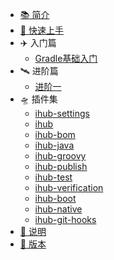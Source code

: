 * [📚 简介](/)
* [🚀 快速上手](gettingStarted.md)
* ✈️ 入门篇
    - [Gradle基础入门](basics/gradleBasic.md 'Gradle基础入门 ')
* 🛰️ 进阶篇
    - [进阶一](demo.md '置插件仓库、插件版本以及子项目管理 ')
* 🛸 插件集
    - [ihub-settings](iHubSettings.md '置插件仓库、插件版本以及子项目管理 ')
    - [ihub](iHub.md '基础插件，用于配置组件仓库以及一些其他扩展属性 ')
    - [ihub-bom](iHubBom.md '配置项目依赖组件版本以及兼容性管理 ')
    - [ihub-java](iHubJava.md '集成Java相关插件环境、配置一些默认依赖以及兼容性配置 ')
    - [ihub-groovy](iHubGroovy.md '集成Groovy相关插件环境以及配置Groovy默认组件依赖 ')
    - [ihub-publish](iHubPublish.md '集成组件发布相关插件环境，配置发布仓库以及其他默认配置 ')
    - [ihub-test](iHubTest.md '配置测试任务 ')
    - [ihub-verification](iHubVerification.md '配置代码静态检查以及测试用例覆盖率等 ')
    - [ihub-boot](iHubBoot.md '集成spring-boot插件以及镜像默认配置 ')
    - [ihub-native](iHubNative.md '集成spring-native插件以及镜像默认配置 ')
    - [ihub-git-hooks](iHubGitHooks.md '配置GitHooks，可以为git操作配置一些钩子命令 ')
* [📑 说明](explanation.md)
* [🔖 版本](CHANGELOG.md)